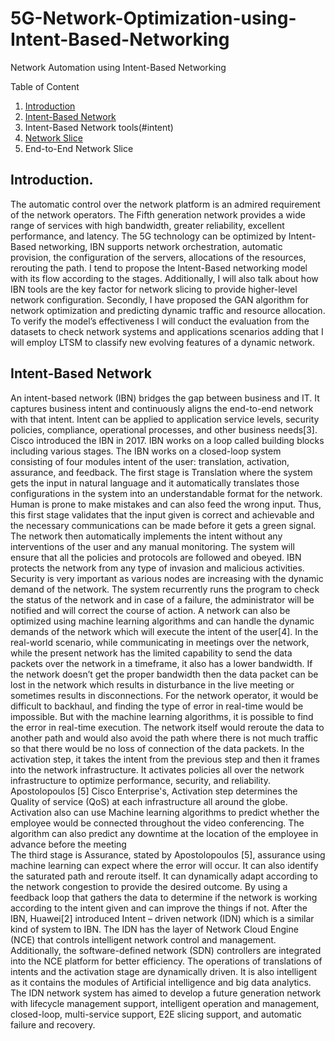 # 5G-Network-Optimization-using-Intent-Based-Networking
Network Automation using Intent-Based Networking

Table of Content
1. [Introduction](#introduction)
2. [Intent-Based Network](#intent-BasedNetwork)
3. Intent-Based Network tools(#intent)
4. [Network Slice](#NetworkSlice)
5. End-to-End Network Slice


## Introduction.
The automatic control over the network platform is an admired requirement of the network operators. The Fifth generation network provides a wide range of services with high bandwidth, greater reliability, excellent performance, and latency. The 5G technology can be optimized by Intent-Based networking, IBN supports network orchestration, automatic provision, the configuration of the servers, allocations of the resources, rerouting the path. I tend to propose the Intent-Based networking model with its flow according to the stages. Additionally, I  will also talk about how IBN tools are the key factor for network slicing to provide higher-level network configuration. Secondly, I have proposed the GAN algorithm for network optimization and predicting dynamic traffic and resource allocation. To verify the model’s effectiveness I will conduct the evaluation from the datasets to check network systems and applications scenarios adding that I will employ LTSM to classify new evolving features of a dynamic network.  
## Intent-Based Network
An intent-based network (IBN)  bridges the gap between business and IT. It captures business intent and continuously aligns the end-to-end network with that intent. Intent can be applied to application service levels, security policies, compliance, operational processes, and other business needs[3]. Cisco introduced the IBN in 2017.
IBN works on a loop called building blocks including various stages. The IBN works on a closed-loop system consisting of four modules intent of the user: translation, activation, assurance, and feedback. The first stage is Translation where the system gets the input in natural language and it automatically translates those configurations in the system into an understandable format for the network. Human is prone to make mistakes and can also feed the wrong input. Thus, this first stage validates that the input given is correct and achievable and the necessary communications can be made before it gets a green signal. The network then automatically implements the intent without any interventions of the user and any manual monitoring. The system will ensure that all the policies and protocols are followed and obeyed. IBN protects the network from any type of invasion and malicious activities. Security is very important as various nodes are increasing with the dynamic demand of the network. The system recurrently runs the program to check the status of the network and in case of a failure, the administrator will be notified and will correct the course of action. A network can also be optimized using machine learning algorithms and can handle the dynamic demands of the network which will execute the intent of the user[4]. In the real-world scenario, while communicating in meetings over the network, while the present network has the limited capability to send the data packets over the network in a timeframe, it also has a lower bandwidth. If the network doesn’t get the proper bandwidth then the data packet can be lost in the network which results in disturbance in the live meeting or sometimes results in disconnections. For the network operator, it would be difficult to backhaul, and finding the type of error in real-time would be impossible. But with the machine learning algorithms, it is possible to find the error in real-time execution. The network itself would reroute the data to another path and would also avoid the path where there is not much traffic so that there would be no loss of connection of the data packets. In the activation step, it takes the intent from the previous step and then it frames into the network infrastructure. It activates policies all over the network infrastructure to optimize performance, security, and reliability. Apostolopoulos [5] Cisco Enterprise's, Activation step determines the Quality of service (QoS)  at each infrastructure all around the globe. Activation also can use Machine learning algorithms to predict whether the employee would be connected throughout the video conferencing. The algorithm can also predict any downtime at the location of the employee in advance before the meeting  
The third stage is Assurance, stated by Apostolopoulos  [5], assurance using machine learning can expect where the error will occur. It can also identify the saturated path and reroute itself. It can dynamically adapt according to the network congestion to provide the desired outcome. By using a feedback loop that gathers the data to determine if the network is working according to the intent given and can improve the things if not. 
   After the IBN, Huawei[2] introduced Intent – driven network (IDN) which is a similar kind of system to IBN. The IDN has the layer of Network Cloud Engine (NCE) that controls intelligent network control and management. Additionally, the software-defined network (SDN) controllers are integrated into the NCE platform for better efficiency. The operations of translations of intents and the activation stage are dynamically driven. It is also intelligent as it contains the modules of Artificial intelligence and big data analytics. The IDN network system has aimed to develop a future generation network with lifecycle management support, intelligent operation and management, closed-loop, multi-service support, E2E slicing support, and automatic failure and recovery.

